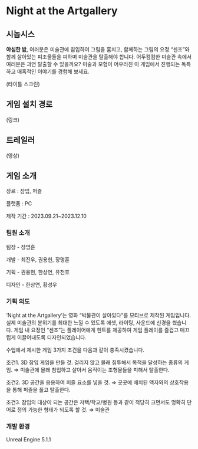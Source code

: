 # Night at the Artgallery

## 시놉시스

**야심한 밤,** 여러분은 미술관에 침입하여 그림을 훔치고, 함께하는 그림의 요정 “센조”와 함께 살아있는 피조물들을 피하며 미술관을 탈출해야 합니다. 
어두컴컴한 미술관 속에서 여러분은 과연 탈출할 수 있을까요? 미술과 모험이 어우러진 이 게임에서 진행되는 독특하고 매혹적인 이야기를 경험해 보세요.

(타이틀 스크린)

## 게임 설치 경로

(링크)

## 트레일러

(영상)

## 게임 소개

장르 : 잠입, 퍼즐

플랫폼 : PC

제작 기간 : 2023.09.21~2023.12.10

### 팀원 소개

팀장 - 장명훈 

개발 - 최진우, 권용현, 장명훈

기획 - 권용현, 한상연, 유천호

디자인 - 한상연, 황성우

### 기획 의도

‘Night at the Artgallery’는 영화 “박물관이 살아있다”를 모티브로 제작된 게임입니다. 
실제 미술관의 분위기를 최대한 느낄 수 있도록 에셋, 라이팅, 사운드에 신경을 썼습니다. 
게임 내 요정인 “센조”는 플레이어에게 힌트를 제공하여 게임 플레이를 즐겁고 매끄럽게 이끌어내도록 디자인되었습니다.

수업에서 제시한 게임 3가지 조건을 다음과 같이 충족시켰습니다. 

조건1. 3D 잠입 게임을 만들 것. 걸리지 않고 몰래 침투해서 목적을 달성하는 종류의 게임. ⇒ 미술관에 몰래 침입하고 살아서 움직이는 조형물들을 피해서 탈출한다. 

조건2. 3D 공간을 응용하여 퍼즐 요소를 넣을 것. ⇒ 곳곳에 배치된 액자와의 상호작용을 통해 퍼즐을 풀고 탈출한다. 

조건3. 잠입의 대상이 되는 공간은 저택/학교/병원 등과 같이 적당히 크면서도 명확히 단어로 정의 가능한 형태가 되도록 할 것. ⇒ 미술관

### 개발 환경

Unreal Engine 5.1.1
